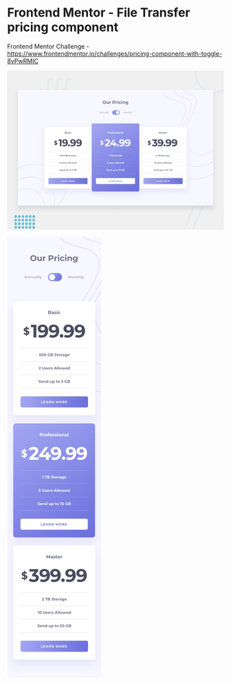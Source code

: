 # Frontend Mentor - File Transfer pricing component

Frontend Mentor Challenge - https://www.frontendmentor.io/challenges/pricing-component-with-toggle-8vPwRMIC

![Desktop design preview for the File Transfer pricing component coding challenge](./design/desktop-preview.jpg)

![Mobile design preview for the File Transfer pricing component coding challenge](./design/mobile-design-annually.jpg)
